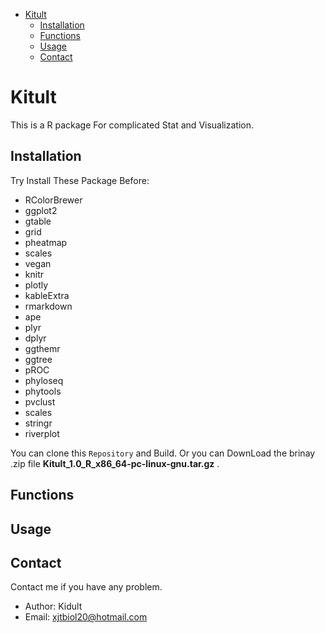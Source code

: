 -   [Kitult](#metaplot)
    -   [Installation](#installation)
    -   [Functions](#functions)
    -   [Usage](#usage)
    -   [Contact](#contact)


Kitult
=======
This is a R package For complicated Stat and Visualization. 

Installation
------------
Try Install These Package Before: 
- RColorBrewer
- ggplot2
- gtable
- grid
- pheatmap
- scales
- vegan
- knitr
- plotly
- kableExtra
- rmarkdown
- ape
- plyr
- dplyr
- ggthemr
- ggtree
- pROC
- phyloseq
- phytools
- pvclust
- scales
- stringr
- riverplot

You can clone this ``Repository`` and Build. Or you can DownLoad the brinay .zip file **Kitult_1.0_R_x86_64-pc-linux-gnu.tar.gz** .

Functions
------------

Usage
------------

Contact
------------
Contact me if you have any problem.

- Author:   Kidult
- Email:    <xjtbiol20@hotmail.com>




